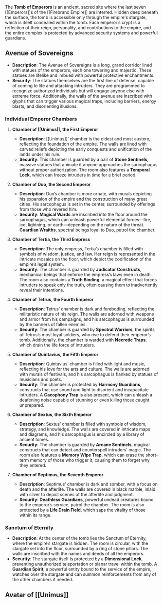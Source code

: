 The **Tomb of Emperors** is an ancient, sacred site where the last seven [[Emperors]]s of the [[Firebrand Empire]] are interred. Hidden deep beneath the surface, the tomb is accessible only through the empire's stargate, which is itself concealed within the tomb. Each emperor’s crypt is a reflection of their reign, personality, and contributions to the empire, and the entire complex is protected by advanced security systems and powerful guardians.


## Avenue of Sovereigns

- **Description**: The Avenue of Sovereigns is a long, grand corridor lined with statues of the emperors, each one towering and majestic. These statues are lifelike and imbued with powerful protective enchantments.
- **Security**: The statues themselves are the first line of defense, capable of coming to life and attacking intruders. They are programmed to recognize authorized individuals but will engage anyone else with extreme force. Additionally, the walls of the avenue are inscribed with glyphs that can trigger various magical traps, including barriers, energy blasts, and disorienting illusions.

### Individual Emperor Chambers

1. **Chamber of [[Unimus]], the First Emperor**
    
    - **Description**: [[Unimus]]’ chamber is the oldest and most austere, reflecting the foundation of the empire. The walls are lined with carved reliefs depicting the early conquests and unification of the lands under his rule.
    - **Security**: This chamber is guarded by a pair of **Stone Sentinels**, massive statues that animate if anyone approaches the sarcophagus without proper authorization. The room also features a **Temporal Lock**, which can freeze intruders in time for a brief period.
2. **Chamber of Duo, the Second Emperor**
    
    - **Description**: Duo’s chamber is more ornate, with murals depicting his expansion of the empire and the construction of many great cities. His sarcophagus is set in the center, surrounded by offerings from those who revered him.
    - **Security**: **Magical Wards** are inscribed into the floor around the sarcophagus, which can unleash powerful elemental forces—fire, ice, lightning, or earth—depending on the nature of the threat. **Guardian Wraiths**, spectral beings loyal to Duo, patrol the chamber.
3. **Chamber of Tertia, the Third Empress**
    
    - **Description**: The only empress, Tertia’s chamber is filled with symbols of wisdom, justice, and law. Her reign is represented in the intricate mosaics on the floor, which depict the codification of the empire’s legal system.
    - **Security**: The chamber is guarded by **Judicator Constructs**, mechanical beings that enforce the empress’s laws even in death. The room also contains a **Truth Binding**, a magical effect that forces intruders to speak only the truth, often causing them to inadvertently reveal their intentions.
4. **Chamber of Tetrus, the Fourth Emperor**
    
    - **Description**: Tetrus’ chamber is dark and foreboding, reflecting the militaristic nature of his reign. The walls are adorned with weapons and armor from his campaigns, and his sarcophagus is surrounded by the banners of fallen enemies.
    - **Security**: The chamber is guarded by **Spectral Warriors**, the spirits of Tetrus’s most loyal soldiers, who rise to defend their emperor’s tomb. Additionally, the chamber is warded with **Necrotic Traps**, which drain the life force of intruders.
5. **Chamber of Quintavius, the Fifth Emperor**
    
    - **Description**: Quintavius’ chamber is filled with light and music, reflecting his love for the arts and culture. The walls are adorned with murals of festivals, and his sarcophagus is flanked by statues of musicians and poets.
    - **Security**: The chamber is protected by **Harmony Guardians**, constructs that use sound and light to disorient and incapacitate intruders. A **Cacophony Trap** is also present, which can unleash a deafening noise capable of stunning or even killing those caught unprepared.
6. **Chamber of Sextus, the Sixth Emperor**
    
    - **Description**: Sextus’ chamber is filled with symbols of wisdom, strategy, and knowledge. The walls are covered in intricate maps and diagrams, and his sarcophagus is encircled by a library of ancient tomes.
    - **Security**: The chamber is guarded by **Arcane Sentinels**, magical constructs that can detect and counterspell intruders’ magic. The room also features a **Memory Wipe Trap**, which can erase the short-term memory of those who trigger it, causing them to forget why they entered.
7. **Chamber of Septimus, the Seventh Emperor**
    
    - **Description**: Septimus’ chamber is dark and somber, with a focus on death and the afterlife. The walls are covered in black marble, inlaid with silver to depict scenes of the afterlife and judgment.
    - **Security**: **Deathless Guardians**, powerful undead creatures bound to the emperor’s service, patrol the chamber. The room is also protected by a **Life Drain Field**, which saps the vitality of those within its range.

### Sanctum of Eternity

- **Description**: At the center of the tomb lies the Sanctum of Eternity, where the empire’s stargate is hidden. The room is circular, with the stargate set into the floor, surrounded by a ring of stone pillars. The walls are inscribed with the names and deeds of all the emperors.
- **Security**: The stargate itself is protected by a **Dimensional Lock**, preventing unauthorized teleportation or planar travel within the tomb. A **Guardian Spirit**, a powerful entity bound to the service of the empire, watches over the stargate and can summon reinforcements from any of the other chambers if needed.


## Avatar of [[Unimus]]
